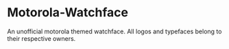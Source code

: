 # Motorola-Watchface
An unofficial motorola themed watchface. All logos and typefaces belong to their respective owners.
